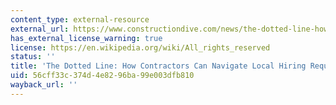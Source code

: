 ```yaml
---
content_type: external-resource
external_url: https://www.constructiondive.com/news/the-dotted-line-how-contractors-can-navigate-local-hiring-requirements/510778/
has_external_license_warning: true
license: https://en.wikipedia.org/wiki/All_rights_reserved
status: ''
title: 'The Dotted Line: How Contractors Can Navigate Local Hiring Requirements'
uid: 56cff33c-374d-4e82-96ba-99e003dfb810
wayback_url: ''
---
```

